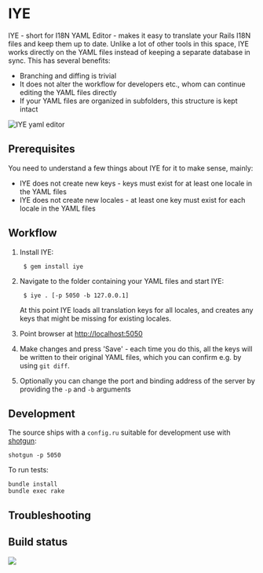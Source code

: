 # IYE

IYE - short for I18N YAML Editor - makes it easy to translate your Rails I18N files and
keep them up to date. Unlike a lot of other tools in this space, IYE works directly on the
YAML files instead of keeping a separate database in sync. This has several benefits:

* Branching and diffing is trivial
* It does not alter the workflow for developers etc., whom can continue editing the
  YAML files directly
* If your YAML files are organized in subfolders, this structure is kept intact

![IYE yaml editor](http://f.cl.ly/items/2K2V2i3N2R2X1L2F051F/Sk%C3%A6rmbillede%202012-09-18%20kl.%2013.36.07.png)

## Prerequisites

You need to understand a few things about IYE for it to make sense, mainly:

* IYE does not create new keys - keys must exist for at least one locale in the YAML files
* IYE does not create new locales - at least one key must exist for each locale in the YAML files

## Workflow

1. Install IYE:

        $ gem install iye

2. Navigate to the folder containing your YAML files and start IYE:

        $ iye . [-p 5050 -b 127.0.0.1]

    At this point IYE loads all translation keys for all locales, and creates any
    keys that might be missing for existing locales.

3. Point browser at [http://localhost:5050](http://localhost:5050)
4. Make changes and press 'Save' - each time you do this, all the keys will be
   written to their original YAML files, which you can confirm e.g. by using
   `git diff`.
5. Optionally you can change the port and binding address of the server by providing the `-p` and `-b` arguments

## Development

The source ships with a `config.ru` suitable for development use with [shotgun](https://github.com/rtomayko/shotgun):

    shotgun -p 5050

To run tests:

    bundle install
    bundle exec rake

## Troubleshooting

## Build status

![](https://travis-ci.org/firmafon/iye.svg?branch=master)
